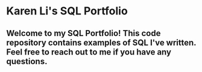 # Karen Li's SQL Portfolio

## Welcome to my SQL Portfolio! This code repository contains examples of SQL I've written. Feel free to reach out to me if you have any questions. 
